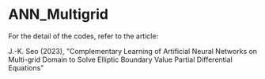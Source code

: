 # ANN_Multigrid

For the detail of the codes, refer to the article:

J.-K. Seo (2023), "Complementary Learning of Artificial Neural Networks on
Multi-grid Domain to Solve Elliptic Boundary Value Partial
Differential Equations"
